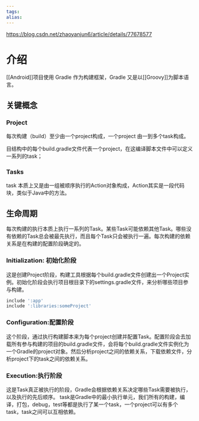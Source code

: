 ```yaml
---
tags: 
alias:
---
```

https://blog.csdn.net/zhaoyanjun6/article/details/77678577
# 介绍
[[Android]]项目使用 Gradle 作为构建框架，Gradle 又是以[[Groovy]]为脚本语言。

## 关键概念

### Project

每次构建（build）至少由一个project构成，一个project 由一到多个task构成。

目结构中的每个build.gradle文件代表一个project，在这编译脚本文件中可以定义一系列的task；

### Tasks

task 本质上又是由一组被顺序执行的Action对象构成，Action其实是一段代码块，类似于Java中的方法。

## 生命周期

每次构建的执行本质上执行一系列的Task。某些Task可能依赖其他Task。哪些没有依赖的Task总会被最先执行，而且每个Task只会被执行一遍。每次构建的依赖关系是在构建的配置阶段确定的。

### Initialization: 初始化阶段

这是创建Project阶段，构建工具根据每个build.gradle文件创建出一个Project实例。初始化阶段会执行项目根目录下的settings.gradle文件，来分析哪些项目参与构建。

```groovy
include ':app'
include ':libraries:someProject'
```

### Configuration:配置阶段

这个阶段，通过执行构建脚本来为每个project创建并配置Task。配置阶段会去加载所有参与构建的项目的build.gradle文件，会将每个build.gradle文件实例化为一个Gradle的project对象。然后分析project之间的依赖关系，下载依赖文件，分析project下的task之间的依赖关系。

### Execution:执行阶段

这是Task真正被执行的阶段，Gradle会根据依赖关系决定哪些Task需要被执行，以及执行的先后顺序。
task是Gradle中的最小执行单元，我们所有的构建，编译，打包，debug，test等都是执行了某一个task，一个project可以有多个task，task之间可以互相依赖。



